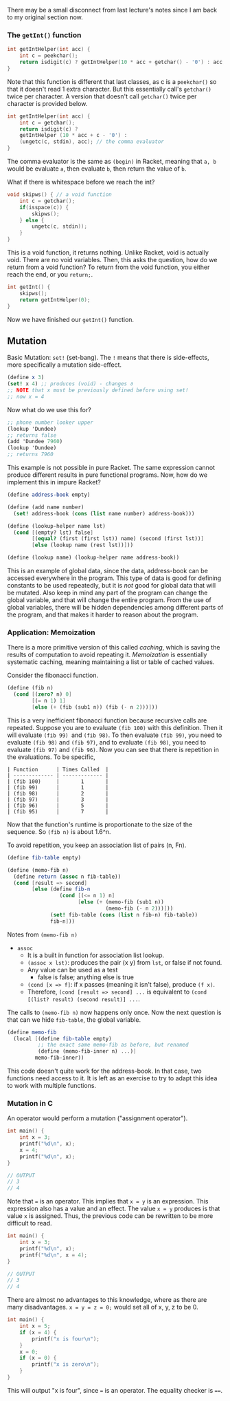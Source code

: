 There may be a small disconnect from last lecture's notes since I am back to my original section now.

### The `getInt()` function

```c
int getIntHelper(int acc) {
	int c = peekchar();
	return isdigit(c) ? getIntHelper(10 * acc + getchar() - '0') : acc;
}
```

Note that this function is different that last classes, as c is a `peekchar()` so that it doesn't read 1 extra character. But this essentially call's `getchar()` twice per character. A version that doesn't call `getchar()` twice per character is provided below.

```c
int getIntHelper(int acc) {
	int c = getchar();
	return isdigit(c) ? 
	getIntHelper (10 * acc + c - '0') : 
	(ungetc(c, stdin), acc); // the comma evaluator
}
```

The comma evaluator is the same as `(begin)` in Racket, meaning that `a, b` would be evaluate `a`, then evaluate `b`, then return the value of `b`. 

What if there is whitespace before we reach the int?

```c
void skipws() { // a void function
	int c = getchar();
	if(isspace(c)) {
		skipws();
	} else {
		ungetc(c, stdin));
	}
}
```

This is a void function, it returns nothing. Unlike Racket, void is actually void. There are no void variables. Then, this asks the question, how do we return from a void function? To return from the void function, you either reach the end, or you `return;`.

```c
int getInt() {
	skipws();
	return getIntHelper(0);
}
```

Now we have finished our `getInt()` function.

## Mutation
Basic Mutation: `set!` (set-bang). The `!` means that there is side-effects, more specifically a mutation side-effect.

```scheme
(define x 3)
(set! x 4) ;; produces (void) - changes ∂
;; NOTE that x must be previously defined before using set!
;; now x = 4
```

Now what do we use this for?

```scheme
;; phone number looker upper
(lookup 'Dundee)
;; returns false
(add 'Dundee 7960)
(lookup 'Dundee)
;; returns 7960
```

This example is not possible in pure Racket. The same expression cannot produce different results in pure functional programs. Now, how do we implement this in impure Racket?

```scheme
(define address-book empty)

(define (add name number) 
  (set! address-book (cons (list name number) address-book)))

(define (lookup-helper name lst)
  (cond [(empty? lst) false]
	    [(equal? (first (first lst)) name) (second (first lst))]
	    [else (lookup name (rest lst))]))

(define (lookup name) (lookup-helper name address-book))
```

This is an example of global data, since the data, address-book can be accessed everywhere in the program. This type of data is good for defining constants to be used repeatedly, but it is *not* good for global data that will be mutated. Also keep in mind any part of the program can change the global variable, and that will change the entire program. From the use of global variables, there will be hidden dependencies among different parts of the program, and that makes it harder to reason about the program.

### Application: Memoization
There is a more primitive version of this called *caching*, which is saving the results of computation to avoid repeating it. *Memoization* is essentially systematic caching, meaning maintaining a list or table of cached values.

Consider the fibonacci function.

```scheme
(define (fib n)
  (cond [(zero? n) 0]
		[(= n 1) 1]
		[else (+ (fib (sub1 n)) (fib (- n 2)))]))
```

This is a very inefficient fibonacci function because recursive calls are repeated. Suppose you are to evaluate `(fib 100)` with this definition. Then it will evaluate `(fib 99) `and `(fib 98)`. To then evaluate `(fib 99)`, you need to evaluate `(fib 98)` and `(fib 97)`, and to evaluate `(fib 98)`, you need to evaluate `(fib 97)` and `(fib 96)`. Now you can see that there is repetition in the evaluations. To be specific, 
```
| Function      | Times Called  |
| ------------- | ------------- |
| (fib 100)     |       1       |
| (fib 99)      |       1       |
| (fib 98)      |       2       |
| (fib 97)      |       3       |
| (fib 96)      |       5       |
| (fib 95)      |       7       |
```

Now that the function's runtime is proportionate to the size of the sequence. So `(fib n)` is about 1.6^n. 

To avoid repetition, you keep an association list of pairs (n, Fn).

```scheme
(define fib-table empty)

(define (memo-fib n)
  (define return (assoc n fib-table))
  (cond [result => second]
        [else (define fib-n
                 (cond [(<= n 1) n]
                       [else (+ (memo-fib (sub1 n))
                                (memo-fib (- n 2)))]))
              (set! fib-table (cons (list n fib-n) fib-table))
              fib-n]))
```

Notes from `(memo-fib n)`
- `assoc`
	- It is a built in function for association list lookup.
	- `(assoc x lst)`: produces the pair (x y) from `lst`, or false if not found.
	- Any value can be used as a test
		- false is false; anything else is true
	- `(cond [x => f]`: if x passes (meaning it isn't false), produce `(f x)`.
	- Therefore, `(cond [result => second] ...` is equivalent to `(cond [(list? result) (second result)] ...`.

The calls to `(memo-fib n)` now happens only once. Now the next question is that can we hide `fib-table`, the global variable.

```scheme
(define memo-fib
  (local [(define fib-table empty)
          ;; the exact same memo-fib as before, but renamed
          (define (memo-fib-inner n) ...)]
         memo-fib-inner))
```

This code doesn't quite work for the address-book. In that case, two functions need access to it. It is left as an exercise to try to adapt this idea to work with multiple functions.

### Mutation in C
An operator would perform a mutation ("assignment operator").

```c
int main() {
	int x = 3;
	printf("%d\n", x);
	x = 4;
	printf("%d\n", x);
}

// OUTPUT
// 3
// 4
```

Note that `=` is an operator. This implies that `x = y` is an expression. This expression also has a value and an effect. The value `x = y` produces is that value `x` is assigned. Thus, the previous code can be rewritten to be more difficult to read.

```c
int main() {
	int x = 3;
	printf("%d\n", x);
	printf("%d\n", x = 4);
}

// OUTPUT
// 3
// 4

```

There are almost no advantages to this knowledge, where as there are many disadvantages. `x = y = z = 0;` would set all of x, y, z to be 0. 

```c
int main() {
	int x = 5;
	if (x = 4) {
		printf("x is four\n");
	}
	x = 0;
	if (x = 0) {
		printf("x is zero\n");
	}
}
```

This will output "x is four", since `=` is an operator. The equality checker is `==`.
